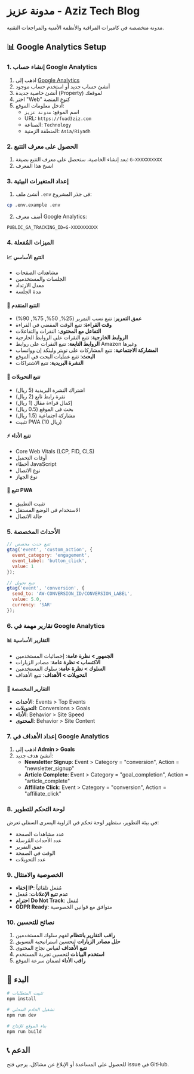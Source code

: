 # مدونة عزيز - Aziz Tech Blog

مدونة متخصصة في كاميرات المراقبة والأنظمة الأمنية والمراجعات التقنية.

## 📊 Google Analytics Setup

### 1. إنشاء حساب Google Analytics

1. اذهب إلى [Google Analytics](https://analytics.google.com/)
2. أنشئ حساب جديد أو استخدم حساب موجود
3. أنشئ خاصية جديدة (Property) لموقعك
4. اختر "Web" كنوع المنصة
5. أدخل معلومات الموقع:
   - اسم الموقع: `مدونة عزيز`
   - URL: `https://fuad3ziz.com`
   - الصناعة: `Technology`
   - المنطقة الزمنية: `Asia/Riyadh`

### 2. الحصول على معرف التتبع

1. بعد إنشاء الخاصية، ستحصل على معرف التتبع بصيغة: `G-XXXXXXXXXX`
2. انسخ هذا المعرف

### 3. إعداد المتغيرات البيئية

1. أنشئ ملف `.env` في جذر المشروع:
```bash
cp .env.example .env
```

2. أضف معرف Google Analytics:
```env
PUBLIC_GA_TRACKING_ID=G-XXXXXXXXXX
```

### 4. الميزات المُفعلة

#### 📈 التتبع الأساسي
- مشاهدات الصفحات
- الجلسات والمستخدمين
- معدل الارتداد
- مدة الجلسة

#### 🎯 التتبع المتقدم
- **عمق التمرير**: تتبع نسب التمرير (25%, 50%, 75%, 90%)
- **وقت القراءة**: تتبع الوقت المقضي في القراءة
- **التفاعل مع المحتوى**: النقرات والتفاعلات
- **الروابط الخارجية**: تتبع النقرات على الروابط الخارجية
- **الروابط التابعة**: تتبع النقرات على روابط Amazon وغيرها
- **المشاركة الاجتماعية**: تتبع المشاركات على تويتر ولينكد إن وواتساب
- **البحث**: تتبع عمليات البحث في الموقع
- **النشرة البريدية**: تتبع الاشتراكات

#### 🔄 تتبع التحويلات
- اشتراك النشرة البريدية (5 ريال)
- نقرة رابط تابع (2 ريال)
- إكمال قراءة مقال (1 ريال)
- بحث في الموقع (0.5 ريال)
- مشاركة اجتماعية (1.5 ريال)
- تثبيت PWA (10 ريال)

#### ⚡ تتبع الأداء
- Core Web Vitals (LCP, FID, CLS)
- أوقات التحميل
- أخطاء JavaScript
- نوع الاتصال
- نوع الجهاز

#### 📱 تتبع PWA
- تثبيت التطبيق
- الاستخدام في الوضع المستقل
- حالة الاتصال

### 5. الأحداث المخصصة

```javascript
// تتبع حدث مخصص
gtag('event', 'custom_action', {
  event_category: 'engagement',
  event_label: 'button_click',
  value: 1
});

// تتبع تحويل
gtag('event', 'conversion', {
  send_to: 'AW-CONVERSION_ID/CONVERSION_LABEL',
  value: 5.0,
  currency: 'SAR'
});
```

### 6. تقارير مهمة في Google Analytics

#### 📊 التقارير الأساسية
- **الجمهور > نظرة عامة**: إحصائيات المستخدمين
- **الاكتساب > نظرة عامة**: مصادر الزيارات
- **السلوك > نظرة عامة**: سلوك المستخدمين
- **التحويلات > الأهداف**: تتبع الأهداف

#### 🎯 التقارير المخصصة
- **الأحداث**: Events > Top Events
- **التحويلات**: Conversions > Goals
- **الأداء**: Behavior > Site Speed
- **المحتوى**: Behavior > Site Content

### 7. إعداد الأهداف في Google Analytics

1. اذهب إلى **Admin > Goals**
2. أنشئ هدف جديد:
   - **Newsletter Signup**: Event > Category = "conversion", Action = "newsletter_signup"
   - **Article Complete**: Event > Category = "goal_completion", Action = "article_complete"
   - **Affiliate Click**: Event > Category = "conversion", Action = "affiliate_click"

### 8. لوحة التحكم للتطوير

في بيئة التطوير، ستظهر لوحة تحكم في الزاوية اليسرى السفلى تعرض:
- عدد مشاهدات الصفحة
- عدد الأحداث المُرسلة
- عمق التمرير
- الوقت في الصفحة
- عدد التحويلات

### 9. الخصوصية والامتثال

- **إخفاء IP**: مُفعل تلقائياً
- **عدم تتبع الإعلانات**: مُفعل
- **احترام Do Not Track**: مُفعل
- **GDPR Ready**: متوافق مع قوانين الخصوصية

### 10. نصائح للتحسين

1. **راقب التقارير بانتظام** لفهم سلوك المستخدمين
2. **حلل مصادر الزيارات** لتحسين استراتيجية التسويق
3. **تتبع الأهداف** لقياس نجاح المحتوى
4. **استخدم البيانات** لتحسين تجربة المستخدم
5. **راقب الأداء** لضمان سرعة الموقع

## 🚀 البدء

```bash
# تثبيت المتطلبات
npm install

# تشغيل الخادم المحلي
npm run dev

# بناء الموقع للإنتاج
npm run build
```

## 📞 الدعم

للحصول على المساعدة أو الإبلاغ عن مشاكل، يرجى فتح issue في GitHub.
